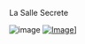 La Salle Secrete

![image](https://media.routard.com/image/62/9/fb-lisbonne-2.1475629.jpg)
[![Image](https://fr.web.img6.acsta.net/r_1920_1080/medias/nmedia/18/35/53/32/18427468.jpg)](https://github.com/ssagnane1/tp2-labyrinthe/blob/main/jeu-heros-sdc/index.md)]
